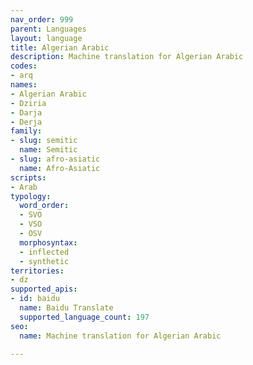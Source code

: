 ```yaml
---
nav_order: 999
parent: Languages
layout: language
title: Algerian Arabic
description: Machine translation for Algerian Arabic
codes:
- arq
names:
- Algerian Arabic
- Dziria
- Darja
- Derja
family:
- slug: semitic
  name: Semitic
- slug: afro-asiatic
  name: Afro-Asiatic
scripts:
- Arab
typology:
  word_order:
  - SVO
  - VSO
  - OSV
  morphosyntax:
  - inflected
  - synthetic
territories:
- dz
supported_apis:
- id: baidu
  name: Baidu Translate
  supported_language_count: 197
seo:
  name: Machine translation for Algerian Arabic

---
```


